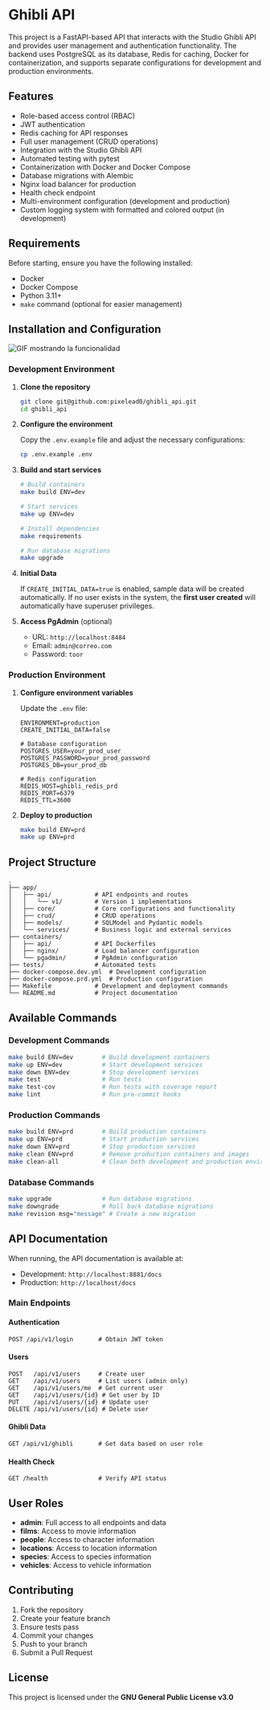 # Ghibli API

This project is a FastAPI-based API that interacts with the Studio Ghibli API and provides user management and authentication functionality. The backend uses PostgreSQL as its database, Redis for caching, Docker for containerization, and supports separate configurations for development and production environments.

## Features

- Role-based access control (RBAC)
- JWT authentication
- Redis caching for API responses
- Full user management (CRUD operations)
- Integration with the Studio Ghibli API
- Automated testing with pytest
- Containerization with Docker and Docker Compose
- Database migrations with Alembic
- Nginx load balancer for production
- Health check endpoint
- Multi-environment configuration (development and production)
- Custom logging system with formatted and colored output (in development)

## Requirements

Before starting, ensure you have the following installed:

- Docker
- Docker Compose
- Python 3.11+
- `make` command (optional for easier management)

## Installation and Configuration

![GIF mostrando la funcionalidad](assets/demo_users.gif)

### Development Environment

1. **Clone the repository**

   ```bash
   git clone git@github.com:pixelead0/ghibli_api.git
   cd ghibli_api
   ```

2. **Configure the environment**

   Copy the `.env.example` file and adjust the necessary configurations:
   
   ```bash
   cp .env.example .env
   ```

3. **Build and start services**

   ```bash
   # Build containers
   make build ENV=dev

   # Start services
   make up ENV=dev

   # Install dependencies
   make requirements

   # Run database migrations
   make upgrade
   ```

4. **Initial Data**

   If `CREATE_INITIAL_DATA=true` is enabled, sample data will be created automatically. 
   If no user exists in the system, the **first user created** will automatically have superuser privileges.


5. **Access PgAdmin** (optional)

   - URL: `http://localhost:8484`
   - Email: `admin@correo.com`
   - Password: `toor`

### Production Environment

1. **Configure environment variables**

   Update the `.env` file:

   ```env
   ENVIRONMENT=production
   CREATE_INITIAL_DATA=false
   
   # Database configuration
   POSTGRES_USER=your_prod_user
   POSTGRES_PASSWORD=your_prod_password
   POSTGRES_DB=your_prod_db
   
   # Redis configuration
   REDIS_HOST=ghibli_redis_prd
   REDIS_PORT=6379
   REDIS_TTL=3600
   ```

2. **Deploy to production**

   ```bash
   make build ENV=prd
   make up ENV=prd
   ```

## Project Structure

```
.
├── app/
│   ├── api/            # API endpoints and routes
│   │   └── v1/         # Version 1 implementations
│   ├── core/           # Core configurations and functionality
│   ├── crud/           # CRUD operations
│   ├── models/         # SQLModel and Pydantic models
│   └── services/       # Business logic and external services
├── containers/
│   ├── api/            # API Dockerfiles
│   ├── nginx/          # Load balancer configuration
│   └── pgadmin/        # PgAdmin configuration
├── tests/              # Automated tests
├── docker-compose.dev.yml  # Development configuration
├── docker-compose.prd.yml  # Production configuration
├── Makefile            # Development and deployment commands
└── README.md           # Project documentation
```

## Available Commands

### Development Commands

```bash
make build ENV=dev        # Build development containers
make up ENV=dev           # Start development services
make down ENV=dev         # Stop development services
make test                 # Run tests
make test-cov             # Run tests with coverage report
make lint                 # Run pre-commit hooks
```

### Production Commands

```bash
make build ENV=prd        # Build production containers
make up ENV=prd           # Start production services
make down ENV=prd         # Stop production services
make clean ENV=prd        # Remove production containers and images
make clean-all            # Clean both development and production environments
```

### Database Commands

```bash
make upgrade              # Run database migrations
make downgrade            # Roll back database migrations
make revision msg="message" # Create a new migration
```

## API Documentation

When running, the API documentation is available at:

- Development: `http://localhost:8881/docs`
- Production: `http://localhost/docs`

### Main Endpoints

#### Authentication
```
POST /api/v1/login       # Obtain JWT token
```

#### Users
```
POST   /api/v1/users     # Create user
GET    /api/v1/users     # List users (admin only)
GET    /api/v1/users/me  # Get current user
GET    /api/v1/users/{id} # Get user by ID
PUT    /api/v1/users/{id} # Update user
DELETE /api/v1/users/{id} # Delete user
```

#### Ghibli Data
```
GET /api/v1/ghibli       # Get data based on user role
```

#### Health Check
```
GET /health              # Verify API status
```

## User Roles

- **admin**: Full access to all endpoints and data
- **films**: Access to movie information
- **people**: Access to character information
- **locations**: Access to location information
- **species**: Access to species information
- **vehicles**: Access to vehicle information

## Contributing

1. Fork the repository
2. Create your feature branch
3. Ensure tests pass
4. Commit your changes
5. Push to your branch
6. Submit a Pull Request

## License

This project is licensed under the **GNU General Public License v3.0**
